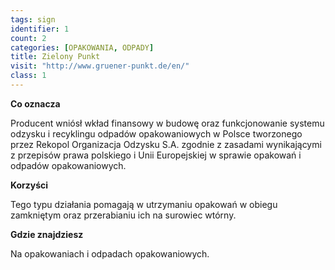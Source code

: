 ```yaml
---
tags: sign
identifier: 1
count: 2
categories: [OPAKOWANIA, ODPADY]
title: Zielony Punkt
visit: "http://www.gruener-punkt.de/en/"
class: 1
---
```

**Co oznacza**

Producent wniósł wkład finansowy w budowę oraz funkcjonowanie systemu odzysku i recyklingu odpadów opakowaniowych w Polsce tworzonego przez Rekopol Organizacja Odzysku S.A. zgodnie z zasadami wynikającymi z przepisów prawa polskiego i Unii Europejskiej w sprawie opakowań i odpadów opakowaniowych.

**Korzyści**

Tego typu działania pomagają w utrzymaniu opakowań w obiegu zamkniętym oraz przerabianiu ich na surowiec wtórny.

**Gdzie znajdziesz**

Na opakowaniach i odpadach opakowaniowych.